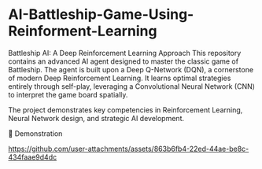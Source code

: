 # AI-Battleship-Game-Using-Reinforment-Learning

Battleship AI: A Deep Reinforcement Learning Approach
This repository contains an advanced AI agent designed to master the classic game of Battleship. The agent is built upon a Deep Q-Network (DQN), a cornerstone of modern Deep Reinforcement Learning. It learns optimal strategies entirely through self-play, leveraging a Convolutional Neural Network (CNN) to interpret the game board spatially.

The project demonstrates key competencies in Reinforcement Learning, Neural Network design, and strategic AI development.

🎥 Demonstration

https://github.com/user-attachments/assets/863b6fb4-22ed-44ae-be8c-434faae9d4dc



